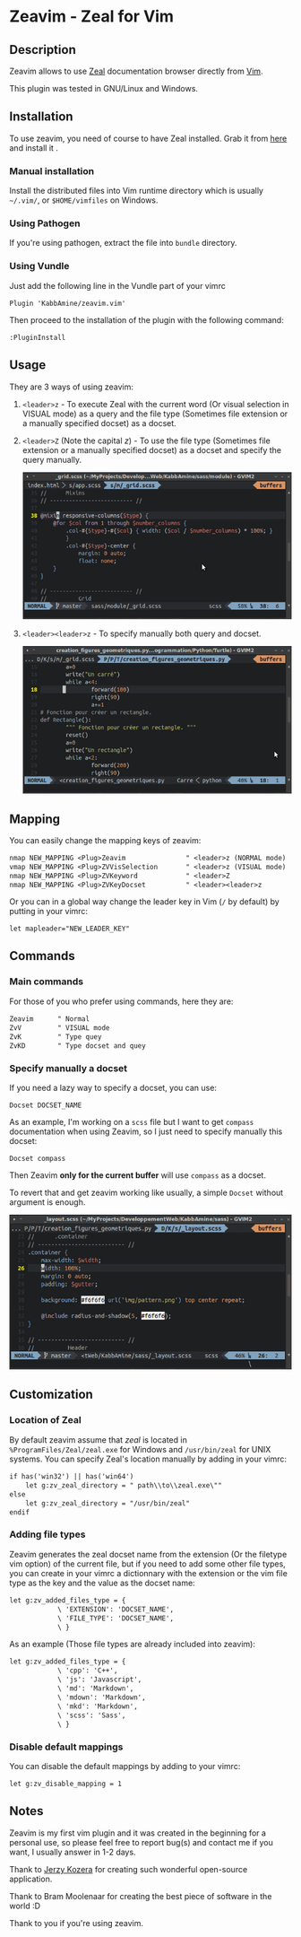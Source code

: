 Zeavim - Zeal for Vim
=====================

Description
-------------

Zeavim allows to use [Zeal](http://zealdocs.org) documentation browser directly from [Vim](http://vim.org).

This plugin was tested in GNU/Linux and Windows.

Installation
-------------

To use zeavim, you need of course to have Zeal installed. Grab it from [here](http://zealdocs.org/download.html) and install it .

### Manual installation

Install the distributed files into Vim runtime directory which is usually `~/.vim/`, or `$HOME/vimfiles` on Windows.

### Using Pathogen
If you're using pathogen, extract the file into `bundle` directory.

### Using Vundle
Just add the following line in the Vundle part of your vimrc

	Plugin 'KabbAmine/zeavim.vim'

Then proceed to the installation of the plugin with the following command:

	:PluginInstall


Usage
-----

They are 3 ways of using zeavim:

1.	`<leader>z` - To execute Zeal with the current word (Or visual selection in VISUAL mode) as a query and the file type (Sometimes file extension or a manually specified docset) as a docset.
3.	`<leader>Z` (Note the capital *z*) - To use the file type (Sometimes file extension or a manually specified docset) as a docset and specify the query manually.

	![Zeavim using &lt;leader&gt;Z](.img/leaderZ.gif)

4.	`<leader><leader>z` - To specify manually both query and docset.

	![Zeavim using &lt;leader&gt;&lt;leader&gt;z](.img/leaderLeaderZ.gif)


Mapping
-------

You can easily change the mapping keys of zeavim:

	nmap NEW_MAPPING <Plug>Zeavim				" <leader>z (NORMAL mode)
    vmap NEW_MAPPING <Plug>ZVVisSelection		" <leader>z (VISUAL mode)
    nmap NEW_MAPPING <Plug>ZVKeyword			" <leader>Z
    nmap NEW_MAPPING <Plug>ZVKeyDocset			" <leader><leader>z

Or you can in a global way change the leader key in Vim (`/` by default) by putting in your vimrc:

	let mapleader="NEW_LEADER_KEY"

Commands
-------

### Main commands

For those of you who prefer using commands, here they are:

	Zeavim		" Normal
	ZvV			" VISUAL mode
	ZvK			" Type quey
	ZvKD		" Type docset and quey

### Specify manually a docset

If you need a lazy way to specify a docset, you can use:

	Docset DOCSET_NAME

As an example, I'm working on a `scss` file but I want to get `compass` documentation when using Zeavim, so I just need to specify manually this docset:

	Docset compass

Then Zeavim **only for the current buffer** will use `compass` as a docset.

To revert that and get zeavim working like usually, a simple `Docset` without argument is enough.

![Specify manually a docset](.img/docsetCmd.gif)

Customization
-------------

### Location of Zeal

By default zeavim assume that *zeal* is located in `%ProgramFiles/Zeal/zeal.exe` for Windows and `/usr/bin/zeal` for UNIX systems.
You can specify Zeal's location manually by adding in your vimrc:

	if has('win32') || has('win64')
		let g:zv_zeal_directory = " path\\to\\zeal.exe\""
	else
		let g:zv_zeal_directory = "/usr/bin/zeal"
	endif

### Adding file types

Zeavim generates the zeal docset name from the extension (Or the filetype vim option) of the current file, but if you need to add some other file types, you can create in your vimrc a dictionnary with the extension or the vim file type as the key and the value as the docset name:

	let g:zv_added_files_type = {
				\ 'EXTENSION': 'DOCSET_NAME',
                \ 'FILE_TYPE': 'DOCSET_NAME',
				\ }

As an example (Those file types are already included into zeavim):

	let g:zv_added_files_type = {
				\ 'cpp': 'C++',
				\ 'js': 'Javascript',
				\ 'md': 'Markdown',
				\ 'mdown': 'Markdown',
				\ 'mkd': 'Markdown',
				\ 'scss': 'Sass',
				\ }

### Disable default mappings

You can disable the default mappings by adding to your vimrc:

    let g:zv_disable_mapping = 1

Notes
-----

Zeavim is my first vim plugin and it was created in the beginning for a personal use, so please feel free to report bug(s) and contact me if you want, I usually answer in 1-2 days.

Thank to [Jerzy Kozera](https://github.com/jkozera) for creating such wonderful open-source application.

Thank to Bram Moolenaar for creating the best piece of software in the world :D

Thank to you if you're using zeavim.
